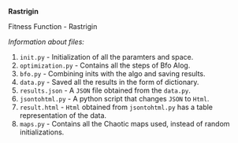 **Rastrigin**

Fitness Function - Rastrigin

*Information about files:*

1. `init.py` - Initialization of all the paramters and space.
2. `optimization.py` - Contains all the steps of Bfo Alog.
3. `bfo.py` - Combining inits with the algo and saving results.
4. `data.py` - Saved all the results in the form of dictionary.
5. `results.json` - A `JSON` file obtained from the `data.py`.
6. `jsontohtml.py` - A python script that changes `JSON` to `Html`.
7. `result.html` - `Html` obtained from `jsontohtml.py` has a table representation of the data.
8. `maps.py` - Contains all the Chaotic maps used, instead of random initializations.

<!-- ![Table](result.html) -->